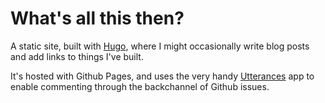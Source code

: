 # What's all this then?

A static site, built with [Hugo](https://gohugo.io), where I might occasionally write blog posts and add links to things I've built.

It's hosted with Github Pages, and uses the very handy [Utterances](https://utteranc.es) app to enable commenting through the backchannel of Github issues.
